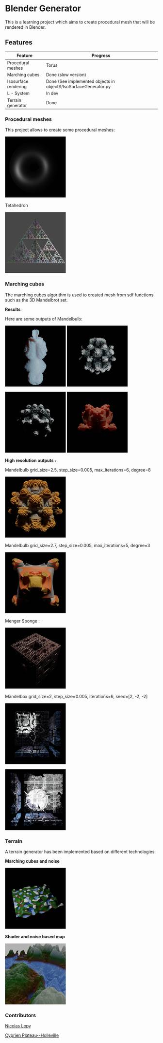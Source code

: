 # Blender Generator

This is a learning project which aims to create procedural mesh that will be rendered in Blender.

## Features

| Feature               | Progress                                                       |
|-----------------------|----------------------------------------------------------------|
| Procedural meshes     | Torus                                                          |
| Marching cubes        | Done (slow version)                                            |
| Isosurface rendering  | Done (See implemented objects in objectS/IsoSurfaceGenerator.py|
| L - System            | In dev                                                         |
| Terrain generator     | Done                                                           |

### Procedural meshes

This project allows to create some procedural meshes:

![Torus](output/Resized/TorusPP1.png)

Tetahedron

![Tetahedron](output/Resized/Tetahedron.png) 

### Marching cubes

The marching cubes algorithm is used to created mesh from sdf functions such as the 3D Mandelbrot
set.

__Results__:

Here are some outputs of Mandelbulb:

![Mandelbulb](output/Resized/Mandelbrot.png) ![Mandelbulb](output/Resized/Mandelbrot2.png)

![Mandelbulb](output/Resized/Mandelbrot3.png) ![Mandelbulb](output/Resized/Mandelbulb4.png) 

__High resolution outputs :__

Mandelbulb grid_size=2.5, step_size=0.005, max_iterations=6, degree=8

![MandelbulbHighRes](output/Resized/MandelbulbHighRes.png)

Mandelbulb grid_size=2.7, step_size=0.005, max_iterations=5, degree=3

![MandelbulbHighRes](output/Resized/MandelbulbHighRes1.png)

Menger Sponge :

![MengerSponge](output/Resized/MengerSponge.png) 

Mandelbox grid_size=2, step_size=0.005, iterations=6, seed=[2, -2, -2]

![Mandelbox](output/Resized/Mandelbox.png) 

![Mandelbox](output/Resized/Mandelbox1.png) 

### Terrain 

A terrain generator has been implemented based on different technologies:

__Marching cubes and noise__

![NoiseTerrain](output/Resized/NoiseTerrain.png)

__Shader and noise based map__

![NoiseTerrain](output/Resized/Map.png)

### Contributors

[Nicolas Lepy](https://github.com/nicolasLepy)

[Cyprien Plateau--Holleville](https://github.com/PlathC)